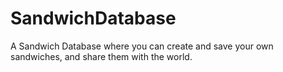 # SandwichDatabase
A Sandwich Database where you can create and save your own sandwiches, and share them with the world.
